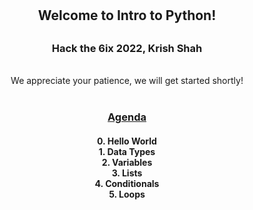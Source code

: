 <div align='center'>
<br>
<br>
<h2>Welcome to Intro to Python!<h2>
<h3>Hack the 6ix 2022, Krish Shah</h3>

<br>
We appreciate your patience, we will get started shortly!
<br>
<br>

<h3 style='text-decoration: underline;'>Agenda</h3>
<h4>
0. Hello World 
<br>
1. Data Types
<br>
2. Variables
<br>
3. Lists
<br>
4. Conditionals
<br>
5. Loops
<br>
</h4>
</div>